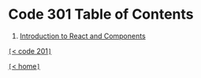 # Code 301 Table of Contents

1. [Introduction to React and Components](301-class-01.md)

[`[`< code 201`]`](code201.md)

[`[`< home`]`](README.md)
